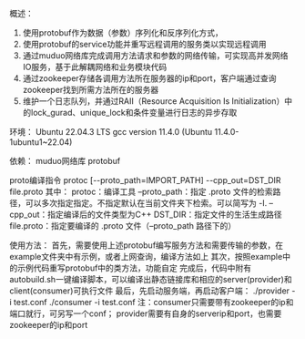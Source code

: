 概述：
1. 使用protobuf作为数据（参数）序列化和反序列化方式，
2. 使用protobuf的service功能并重写远程调用的服务类以实现远程调用
3. 通过muduo网络库完成调用方法请求和参数的网络传输，可实现高并发网络IO服务，基于此解耦网络和业务模块代码
4. 通过zookeeper存储各调用方法所在服务器的ip和port，客户端通过查询zookeeper找到所需方法所在的服务器
5. 维护一个日志队列，并通过RAII（Resource Acquisition Is Initialization）中的lock_gurad、unique_lock和条件变量进行日志的异步存取

环境：
  Ubuntu 22.04.3 LTS
  gcc version 11.4.0 (Ubuntu 11.4.0-1ubuntu1~22.04) 
  
依赖：
  muduo网络库
  protobuf

proto编译指令
protoc [--proto_path=IMPORT_PATH] --cpp_out=DST_DIR  file.proto
其中：
    protoc：编译工具
   –proto_path：指定 .proto 文件的检索路径，可以多次指定指定。不指定默认在当前文件夹下检索。可以简写为 -I.
   –cpp_out：指定编译后的文件类型为C++
   DST_DIR：指定文件的生活生成路径
   file.proto：指定要编译的 .proto 文件（–proto_path 路径下的）


使用方法：
  首先，需要使用上述protobuf编写服务方法和需要传输的参数，在example文件夹中有示例，或者上网查询，编译方法如上
  其次，按照example中的示例代码重写protobuf中的类方法，功能自定
  完成后，代码中附有autobuild.sh一键编译脚本，可以编译出静态链接库和相应的server(provider)和client(consumer)可执行文件
  最后，先启动服务端，再启动客户端：
    ./provider -i test.conf 
    ./consumer -i test.conf
    注：consumer只需要带有zookeeper的ip和端口就行，可另写一个conf；
        provider需要有自身的serverip和port，也需要zookeeper的ip和port
